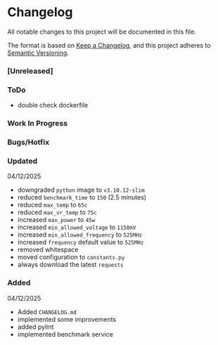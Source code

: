 # Changelog

All notable changes to this project will be documented in this file.

The format is based on [Keep a Changelog](https://keepachangelog.com/en/1.0.0/),
and this project adheres to [Semantic Versioning](https://semver.org/spec/v2.0.0.html).

### [Unreleased]

### ToDo
- double check dockerfile

### Work In Progress

### Bugs/Hotfix

### Updated
04/12/2025
- downgraded `python` image to `v3.10.12-slim`
- reduced `benchmark_time` to `150` (2.5 minutes)
- reduced `max_temp` to `65c`
- reduced `max_vr_temp` to `75c`
- increased `max_power` to `45w`
- increased `min_allowed_voltage` to `1150mV`
- increased `min_allowed_frequency` to `525MHz`
- increased `frequency` default value to `525MHz`
- removed whitespace
- moved configuration to `constants.py`
- always download the latest `requests`

### Added
04/12/2025
- Added `CHANGELOG.md`
- implemented some improvements
- added pylint
- implemented benchmark service

